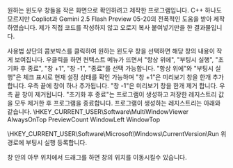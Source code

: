원하는 윈도우 창들을 작은 화면으로 확인하려고 제작한 프로그램입니다.
C++ 하나도 모르지만 Copliot과 Gemini 2.5 Flash Preview 05-20의 전폭적인 도움을 받아 제작하였습니다.
제가 직접 코드를 작성하지 않고 오로지 복사 붙여넣기만을 한 결과물입니다.

사용법
상단의 콤보박스를 클릭하여 원하는 윈도우 창을 선택하면 해당 창의 내용이 작게 보여집니다.
우클릭을 하면 컨택스트 메뉴가 뜨면서 "항상 위에", "부팅시 실행", "초기화 후 종료", "창 +1", "창 -1", "종료"를 선택 가능합니다.
"항상 위에"와 "부팅시 실행"은 체크 표시로 현재 설정 상태를 확인 가능하며
"창 +1"은 미리보기 창을 한개 추가 합니다. 우측 끝에 창이 하나 추가됩니다.
"창 -1"은 미리보기 창을 한개 제거 합니다. 우측 끝 창이 제거됩니다.
"초기화 후 종료"는 프로그램이 생성하고 저장한 레지스트리 값을 모두 제거한 후 프로그램을 종료합니다.
프로그램이 생성하는 레지스트리는 아래와 같습니다.
\HKEY_CURRENT_USER\Software\MultiWindowViewer
AlwaysOnTop
PreviewCount
WindowLeft
WindowTop

\HKEY_CURRENT_USER\Software\Microsoft\Windows\CurrentVersion\Run
위 경로에 부팅시 실행 등록합니다.

창 안의 아무 위치에서 드래그를 하면 창의 위치를 이동시킬수 있습니다.
